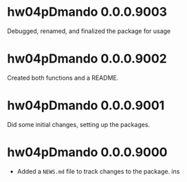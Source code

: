 
# hw04pDmando 0.0.0.9003

Debugged, renamed, and finalized the package for usage

# hw04pDmando 0.0.0.9002

Created both functions and a README.

# hw04pDmando 0.0.0.9001

Did some initial changes, setting up the packages.

# hw04pDmando 0.0.0.9000

* Added a `NEWS.md` file to track changes to the package.
ins
